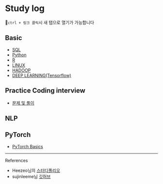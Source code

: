 # Study log
📌`ctrl + 링크 클릭`시 새 탭으로 열기가 가능합니다

## Basic
- [SQL](https://tattered-airship-722.notion.site/SQL-fa5cdc82aeec482b9abf478bfa82df8a) 
- [Python](https://tattered-airship-722.notion.site/a2d8aa427dfc4d21a94c30c8335ebde4)  
- [R](https://tattered-airship-722.notion.site/R-8a356d2d468b4603a55be772795cf392)  
- [LINUX](https://tattered-airship-722.notion.site/efef54a55fb249e48439411fcbbfe4cf)  
- [HADOOP](https://tattered-airship-722.notion.site/dccf3075905141cf9173cf6fee75f5a9)  
- [DEEP LEARNING(Tensorflow)](https://tattered-airship-722.notion.site/aafdb6ed6cbb4ac9afe22af1703a16d9)  

## Practice Coding interview
- [문제 및 풀이](https://github.com/chanzae/Coding_interview)

## NLP

## PyTorch
- [PyTorch Basics](./PyTorch/boostcourse_PyTorch_Basics.html)

---

References
- Heezeo님의 [스터디폴리오](https://velog.io/@heezeo/%EC%A3%BC%ED%94%BC%ED%84%B0-%EB%85%B8%ED%8A%B8%EB%B6%81-%EA%B9%83%ED%97%99-%EC%8A%A4%ED%84%B0%EB%94%94%ED%8F%B4%EB%A6%AC%EC%98%A4-%EB%A7%8C%EB%93%A4%EA%B8%B0-%EB%AC%B4%EC%9E%91%EC%A0%95-%EB%94%B0%EB%9D%BC%ED%95%98%EA%B8%B0)  
- sujinleeme님 [깃허브](https://github.com/sujinleeme/spa-github-pages-ko)
